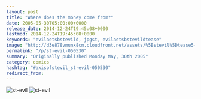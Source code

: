 ```yaml
---
layout: post
title: "Where does the money come from?"
date: 2005-05-30T05:00:00+0000
release_date: 2014-12-24T19:45:08+0000
lastmod: 2014-12-24T19:45:08+0000
keywords: "evilaetsbstevild, jpgst, evilaetsbstevildtease"
image: "http://d3e878vmunx8cm.cloudfront.net/assets/%5Bstevil%5Dtease5-30-05.jpg"
permalink: "/p/st-evil-050530"
summary: "Originally published Monday May, 30th 2005"
category: comics
hashtag: "#axisofstevil_st-evil-050530"
redirect_from:
---
```


![st-evil](http://d3e878vmunx8cm.cloudfront.net/assets/%5Bstevil%5Dtease5-30-05.jpg)
![st-evil](http://d3e878vmunx8cm.cloudfront.net/assets/%5Bstevil%5D5-30-05.gif)
